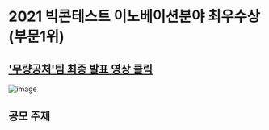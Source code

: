 # 2021 빅콘테스트 이노베이션분야 최우수상 (부문1위)

## ['무량공처'팀 최종 발표 영상 클릭](https://www.youtube.com/watch?v=bx2k0cbR4bE) 


![image](https://user-images.githubusercontent.com/77534419/164959461-d23e7feb-8f5b-4e59-b34c-68ad29822d56.png)

## 공모 주제
